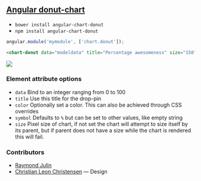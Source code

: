 ## [Angular donut-chart](https://nervetattoo.github.io/angular-chart-donut)

* `bower install angular-chart-donut`
* `npm install angular-chart-donut`

```js
angular.module('mymodule', ['chart.donut']);
```
```html
<chart-donut data="modeldata" title="Percentage awesomeness" size="150"></chart-donut>
```

<img src="https://nervetattoo.github.io/angular-chart-donut/images/shot.png">

### Element attribute options

* `data`  Bind to an integer ranging from 0 to 100
* `title` Use this title for the drop-pin
* `color` Optionally set a color. This can also be achieved through CSS overrides
* `symbol` Defaults to `%` but can be set to other values, like empty string
* `size`  Pixel size of chart, if not set the chart will attempt to size itself by its parent, but if parent does not have a size while the chart is rendered this will fail.

### Contributors

* [Raymond Julin](http://twitter.com/nervetattoo)
* [Christian Leon Christensen](http://twitter.com/chrleon) — Design
